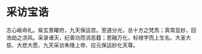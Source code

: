 # 采访宝诰

志心皈命礼。紫玄景曜府，九天保运宫。至道分光，总十方之梵炁；真常显妙，回浩劫之浇风。采录诸天，纪善功而消恶籍；恩融万化，标禄字而上生名。大圣大慈、大悲大愿、九天采访朱陵上帝、应元保运妙化天尊。
